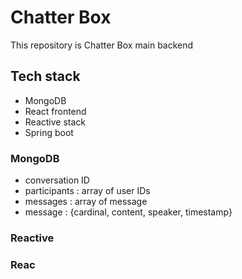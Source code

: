 # Chatter Box
This repository is Chatter Box main backend

## Tech stack

* MongoDB
* React frontend
* Reactive stack
* Spring boot

### MongoDB
* conversation ID
* participants : array of user IDs
* messages : array of message
* message : {cardinal, content, speaker, timestamp}

### Reactive

### Reac